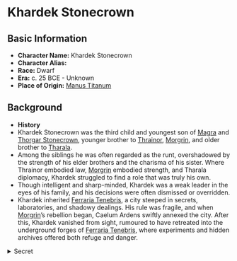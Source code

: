 # Khardek Stonecrown

## Basic Information
- **Character Name:** Khardek Stonecrown
- **Character Alias:** 
- **Race:** Dwarf
- **Era:** c. 25 BCE - Unknown
- **Place of Origin:** [Manus Titanum](../Geography/Caelovar/Manus_Titanum.md)


## Background

- **History**
 - Khardek Stonecrown was the third child and youngest son of [Magra](./Magra_Stonecrown.md) and [Thorgar Stonecrown](./Thorgar_Stonecrown.md), younger brother to [Thrainor](./Thrainor_Stonecrown.md), [Morgrin](./Morgrin_Stonecrown.md), and older brother to [Tharala](./Tharala_Stonecrown.md).
 - Among the siblings he was often regarded as the runt, overshadowed by the strength of his elder brothers and the charisma of his sister. Where Thrainor embodied law, [Morgrin](./Morgrin_Stonecrown.md) embodied strength, and Tharala diplomacy, Khardek struggled to find a role that was truly his own.
 - Though intelligent and sharp-minded, Khardek was a weak leader in the eyes of his family, and his decisions were often dismissed or overridden.
 - Khardek inherited [Ferraria Tenebris](../Geography/Caelovar/Ferraria_Tenebris.md), a city steeped in secrets, laboratories, and shadowy dealings. His rule was fragile, and when [Morgrin](./Morgrin_Stonecrown.md)’s rebellion began, Caelum Ardens swiftly annexed the city. After this, Khardek vanished from sight, rumoured to have retreated into the underground forges of [Ferraria Tenebris](../Geography/Caelovar/Ferraria_Tenebris.md), where experiments and hidden archives offered both refuge and danger.


<details><summary>Secret</summary>

- **Motivations**
 - The dismissal of his pereceived worrth festered into bitterness. When Magra chose Thrainor as heir, Khardek’s resentment boiled over. He turned to poisons and shadows, lashing out at the family who had cast him aside. It was his hand that brought down Magra with the mysterious illness, not to secure a throne but to increase tensions between his siblings.
 - Retreating into [Ferraria Tenebris](../Geography/Caelovar/Ferraria_Tenebris.md), Khardek found kinship in secrecy and spite. He involved himself in the **[Dustvale Accord](../Factions/The_Dustvale_Accord.md)**, where he bargained away fragments of [Manus Titanum](../Geography/Caelovar/Manus_Titanum.md)’s heritage for forbidden knowledge. Through this, he opened the way for **[Drazkul Vurntash](./Drazkul_Vurntash.md)** to ferry warforged across the sea. Khardek saw only a chance to wound his siblings’ empire, not realising the greater consequences.
 - To him, the warforged were perfect weapons: silent, tireless, and like him, underestimated. He never grasped that their existence threatened the Wheel itself, nor that their resurgence played into the designs of powers beyond his control.
 - Khardek does not seek power for himself so much as the ruin of others. His actions are driven by envy and the deep wound of being forever overlooked. In his heart he believes that if he cannot rule, no one should.
 - He does not understand the full nature of the warforged or [Daraksha](../Deities/Daraksha.md)’s designs. To him, they are simply the instruments of his spite — weapons to burn his family’s world. The cosmic consequences of his choices are beyond his imagining.
 - To his siblings, Khardek was never more than a footnote in the struggle for power. Yet in the shadows, his intelligence and ambition may have found fertile ground, making him a figure whose legacy is defined less by open rule and more by whispers of what he might have become.
</details>